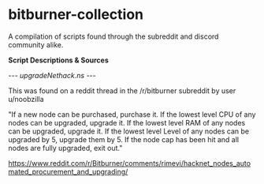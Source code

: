 # bitburner-collection
A compilation of scripts found through the subreddit and discord community alike.

**Script Descriptions & Sources**



*--- upgradeNethack.ns ---*

This was found on a reddit thread in the /r/bitburner subreddit by user u/noobzilla

"If a new node can be purchased, purchase it.
If the lowest level CPU of any nodes can be upgraded, upgrade it.
If the lowest level RAM of any nodes can be upgraded, upgrade it.
If the lowest level Level of any nodes can be upgraded by 5, upgrade them by 5.
If the node cap has been hit and all nodes are fully upgraded, exit out."

https://www.reddit.com/r/Bitburner/comments/rimevi/hacknet_nodes_automated_procurement_and_upgrading/
